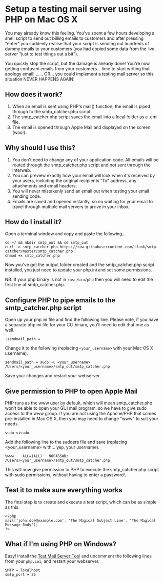# Setup a testing mail server using PHP on Mac OS X

You may already know this feeling. You've spent a few hours developing a shell script to send out billing emails to customers and after pressing "enter" you suddenly realise that your script is sending out hundreds of dummy emails to your customers (you had copied some data from the live server "just to test things out a bit").

You quickly stop the script, but the damage is already done! You're now getting confused emails from your customers... time to start writing that apology email!....... OR... you could implement a testing mail server so this situation NEVER HAPPENS AGAIN!

## How does it work?

1. When an email is sent using PHP's mail() function, the email is piped through to the smtp_catcher.php script.
2. The smtp_catcher.php script saves the email into a local folder as a .eml file.
3. The email is opened through Apple Mail and displayed on the screen (woo!).

## Why should I use this?

1. You don't need to change any of your application code. All emails will be routed through the smtp_catcher.php script and not sent through the interweb.
2. You can preview exactly how your email will look when it's received by your users, including the original recipients "To" address, any attachments and email headers.
3. You will never mistakenly send an email out when testing your email sending code.
4. Emails are saved and opened instantly, so no waiting for your email to travel through multiple mail servers to arrive in your inbox.

## How do I install it?

Open a terminal window and copy and paste the following...

    cd ~/ && mkdir smtp_out && cd smtp_out
    curl -o smtp_catcher.php https://raw.githubusercontent.com/ifunk/smtp-catcher/master/smtp_catcher.php
    chmod +x smtp_catcher.php

Now you've got the output folder created and the smtp_catcher.php script installed, you just need to update your php.ini and set some permissions.

NB. If your php binary is not in `/usr/bin/php` then you will need to edit the first line of smtp_catcher.php.

## Configure PHP to pipe emails to the smtp_catcher.php script

Open up your php.ini file and find the following line. Please note, if you have a separate php.ini file for your CLI binary, you'll need to edit that one as well.

    ;sendmail_path =

Change it to the following (replacing `<your_username>` with your Mac OS X username).

    sendmail_path = sudo -u <your_username> /Users/<your_username>/smtp_out/smtp_catcher.php

Save your changes and restart your webserver.

## Give permission to PHP to open Apple Mail

PHP runs as the www user by default, which will mean smtp_catcher.php won't be able to open your GUI mail program, so we have to give sudo access to the www group. If you are not using the Apache/PHP that comes pre-installed in Mac OS X, then you may need to change "www" to suit your needs.

    sudo visudo

Add the following line to the sudoers file and save (replacing <your_username> with... yep, your username).

    %www    ALL=(ALL)   NOPASSWD: /Users/<your_username>/smtp_out/smtp_catcher.php

This will now give permission to PHP to execute the smtp_catcher.php script with sudo permissions, without having to enter a password!.

## Test it to make sure everything works

The final step is to create and execute a test script, which can be as simple as this.

    <?php
    mail('john.doe@example.com', 'The Magical Subject Line', 'The Magical Message Body');
    ?>

## What if I'm using PHP on Windows?

Easy! Install the [Test Mail Server Tool](http://toolheap.com/test-mail-server-tool/) and uncomment the following lines from your `php.ini`, and restart your webserver.

    SMTP = localhost
    smtp_port = 25
